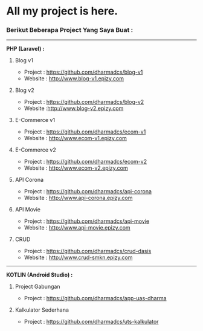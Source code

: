 # All my project is here.
### Berikut Beberapa Project Yang Saya Buat :

------------

**PHP (Laravel) :**

1. Blog v1
    - Project : https://github.com/dharmadcs/blog-v1
    - Website : http://www.blog-v1.epizy.com
    
2. Blog v2
    - Project : https://github.com/dharmadcs/blog-v2
    - Website :http://www.blog-v2.epizy.com

3. E-Commerce v1
    - Project : https://github.com/dharmadcs/ecom-v1
    - Website : http://www.ecom-v1.epizy.com

4. E-Commerce v2
    - Project : https://github.com/dharmadcs/ecom-v2
    - Website : http://www.ecom-v2.epizy.com

5. API Corona
    - Project : https://github.com/dharmadcs/api-corona
    - Website : http://www.api-corona.epizy.com

6. API Movie
    - Project : https://github.com/dharmadcs/api-movie
    - Website : http://www.api-movie.epizy.com

7. CRUD
    - Project : https://github.com/dharmadcs/crud-dasis
    - Website : http://www.crud-smkn.epizy.com

------------

**KOTLIN (Android Studio) :**

1. Project Gabungan
    - Project : https://github.com/dharmadcs/app-uas-dharma

1. Kalkulator Sederhana
    - Project : https://github.com/dharmadcs/uts-kalkulator
